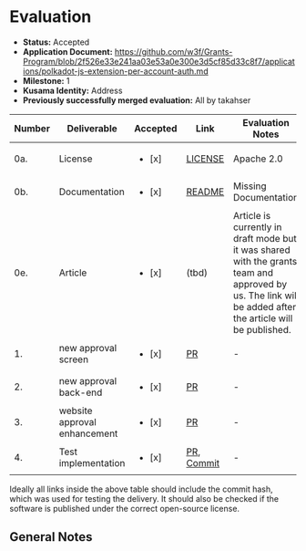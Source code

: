 # Evaluation

- **Status:** Accepted
- **Application Document:** https://github.com/w3f/Grants-Program/blob/2f526e33e241aa03e53a0e300e3d5cf85d33c8f7/applications/polkadot-js-extension-per-account-auth.md
- **Milestone:** 1
- **Kusama Identity:** Address
- **Previously successfully merged evaluation:** All by takahser

| Number | Deliverable | Accepted | Link | Evaluation Notes |
| ------ | ----------- | -------- | ---- |----------------- |
| 0a. | License | <ul><li>[x] </li></ul>| [LICENSE](https://github.com/polkadot-js/extension/blob/b654e95a309da028b379b986b323557bb1f5f6b4/LICENSE) | Apache 2.0 |
| 0b. | Documentation | <ul><li>[x] </li></ul>| [README](https://github.com/polkadot-js/extension/blob/b654e95a309da028b379b986b323557bb1f5f6b4/README.md) | Missing Documentation |
| 0e. | Article | <ul><li>[x] </li></ul> | (tbd) | Article is currently in draft mode but it was shared with the grants team and approved by us. The link will be added after the article will be published. |
| 1. | new approval screen |<ul><li>[x] </li></ul>| [PR](https://github.com/polkadot-js/extension/pull/1068) | - |
| 2. | new approval back-end | <ul><li>[x] </li></ul>| [PR](https://github.com/polkadot-js/extension/pull/1068) | - |
| 3. | website approval enhancement | <ul><li>[x] </li></ul>| [PR](https://github.com/polkadot-js/extension/pull/1068) | - |
| 4. | Test implementation | <ul><li>[x] </li></ul> | [PR](https://github.com/polkadot-js/extension/pull/1068), [Commit](https://github.com/polkadot-js/extension/pull/1068/commits/cd3a40b33cfed9d4196472419e96fa71beffb58b) | - |

Ideally all links inside the above table should include the commit hash,
which was used for testing the delivery. It should also be checked if the software is published under the correct open-source license.

## General Notes
